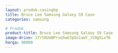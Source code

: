 ```yaml
---
layout: produk-casinghp
title: Bruce Lee Samsung Galaxy S9 Case
categories: samsung

# Produk
product-title: Bruce Lee Samsung Galaxy S9 Case
image-drive: 17rtKUeNPrvo5wG7pOcCawY_1t0g5LxT6
harga: 90000
---
```

